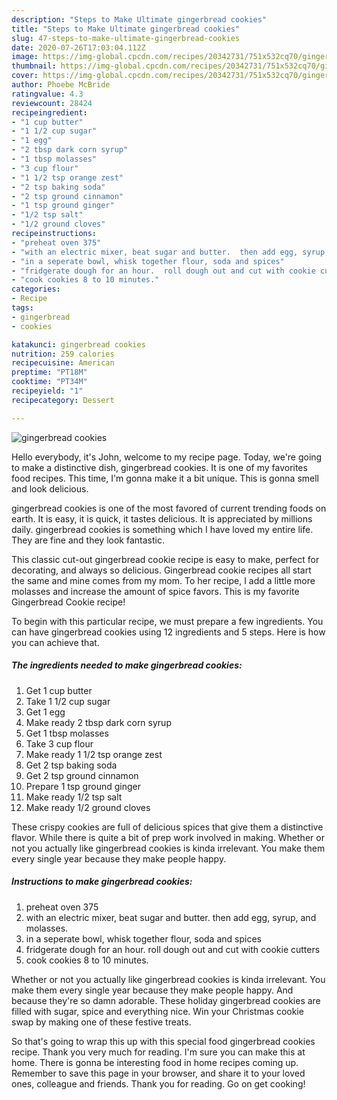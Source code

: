 ```yaml
---
description: "Steps to Make Ultimate gingerbread cookies"
title: "Steps to Make Ultimate gingerbread cookies"
slug: 47-steps-to-make-ultimate-gingerbread-cookies
date: 2020-07-26T17:03:04.112Z
image: https://img-global.cpcdn.com/recipes/20342731/751x532cq70/gingerbread-cookies-recipe-main-photo.jpg
thumbnail: https://img-global.cpcdn.com/recipes/20342731/751x532cq70/gingerbread-cookies-recipe-main-photo.jpg
cover: https://img-global.cpcdn.com/recipes/20342731/751x532cq70/gingerbread-cookies-recipe-main-photo.jpg
author: Phoebe McBride
ratingvalue: 4.3
reviewcount: 28424
recipeingredient:
- "1 cup butter"
- "1 1/2 cup sugar"
- "1 egg"
- "2 tbsp dark corn syrup"
- "1 tbsp molasses"
- "3 cup flour"
- "1 1/2 tsp orange zest"
- "2 tsp baking soda"
- "2 tsp ground cinnamon"
- "1 tsp ground ginger"
- "1/2 tsp salt"
- "1/2 ground cloves"
recipeinstructions:
- "preheat oven 375"
- "with an electric mixer, beat sugar and butter.  then add egg, syrup, and molasses."
- "in a seperate bowl, whisk together flour, soda and spices"
- "fridgerate dough for an hour.  roll dough out and cut with cookie cutters"
- "cook cookies 8 to 10 minutes."
categories:
- Recipe
tags:
- gingerbread
- cookies

katakunci: gingerbread cookies 
nutrition: 259 calories
recipecuisine: American
preptime: "PT18M"
cooktime: "PT34M"
recipeyield: "1"
recipecategory: Dessert

---
```



![gingerbread cookies](https://img-global.cpcdn.com/recipes/20342731/751x532cq70/gingerbread-cookies-recipe-main-photo.jpg)

Hello everybody, it's John, welcome to my recipe page. Today, we're going to make a distinctive dish, gingerbread cookies. It is one of my favorites food recipes. This time, I'm gonna make it a bit unique. This is gonna smell and look delicious.

gingerbread cookies is one of the most favored of current trending foods on earth. It is easy, it is quick, it tastes delicious. It is appreciated by millions daily. gingerbread cookies is something which I have loved my entire life. They are fine and they look fantastic.

This classic cut-out gingerbread cookie recipe is easy to make, perfect for decorating, and always so delicious. Gingerbread cookie recipes all start the same and mine comes from my mom. To her recipe, I add a little more molasses and increase the amount of spice favors. This is my favorite Gingerbread Cookie recipe!


To begin with this particular recipe, we must prepare a few ingredients. You can have gingerbread cookies using 12 ingredients and 5 steps. Here is how you can achieve that.

<!--inarticleads1-->

##### The ingredients needed to make gingerbread cookies:

1. Get 1 cup butter
1. Take 1 1/2 cup sugar
1. Get 1 egg
1. Make ready 2 tbsp dark corn syrup
1. Get 1 tbsp molasses
1. Take 3 cup flour
1. Make ready 1 1/2 tsp orange zest
1. Get 2 tsp baking soda
1. Get 2 tsp ground cinnamon
1. Prepare 1 tsp ground ginger
1. Make ready 1/2 tsp salt
1. Make ready 1/2 ground cloves


These crispy cookies are full of delicious spices that give them a distinctive flavor. While there is quite a bit of prep work involved in making. Whether or not you actually like gingerbread cookies is kinda irrelevant. You make them every single year because they make people happy. 

<!--inarticleads2-->

##### Instructions to make gingerbread cookies:

1. preheat oven 375
1. with an electric mixer, beat sugar and butter.  then add egg, syrup, and molasses.
1. in a seperate bowl, whisk together flour, soda and spices
1. fridgerate dough for an hour.  roll dough out and cut with cookie cutters
1. cook cookies 8 to 10 minutes.


Whether or not you actually like gingerbread cookies is kinda irrelevant. You make them every single year because they make people happy. And because they&#39;re so damn adorable. These holiday gingerbread cookies are filled with sugar, spice and everything nice. Win your Christmas cookie swap by making one of these festive treats. 

So that's going to wrap this up with this special food gingerbread cookies recipe. Thank you very much for reading. I'm sure you can make this at home. There is gonna be interesting food in home recipes coming up. Remember to save this page in your browser, and share it to your loved ones, colleague and friends. Thank you for reading. Go on get cooking!
